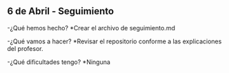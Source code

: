 ## 6 de Abril - Seguimiento

-¿Qué hemos hecho?
*Crear el archivo de seguimiento.md

-¿Qué vamos a hacer?
*Revisar el repositorio conforme a las explicaciones del profesor.

-¿Qué dificultades tengo?
*Ninguna
